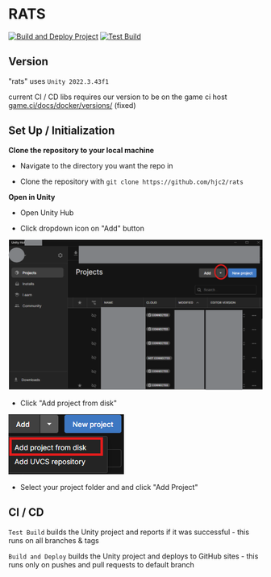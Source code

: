 
# RATS
[![Build and Deploy Project](https://github.com/hjc2/rats/actions/workflows/build-deploy.yml/badge.svg)](https://github.com/hjc2/rats/actions/workflows/build-deploy.yml)
[![Test Build](https://github.com/hjc2/rats/actions/workflows/test-build.yml/badge.svg)](https://github.com/hjc2/rats/actions/workflows/test-build.yml)
## Version

"rats" uses `Unity 2022.3.43f1`

current CI / CD libs requires our version to be on the game ci host [game.ci/docs/docker/versions/](https://game.ci/docs/docker/versions/) (fixed)

## Set Up / Initialization

**Clone the repository to your local machine**

* Navigate to the directory you want the repo in

* Clone the repository with `git clone https://github.com/hjc2/rats`

**Open in Unity**

* Open Unity Hub

* Click dropdown icon on "Add" button

![screenshot](.github/dropdown.png)

* Click "Add project from disk"

 ![screenshot](.github/disk.png)

* Select your project folder and and click "Add Project"

## CI / CD

`Test Build` builds the Unity project and reports if it was successful - this runs on all branches & tags

`Build and Deploy` builds the Unity project and deploys to GitHub sites - this runs only on pushes and pull requests to default branch